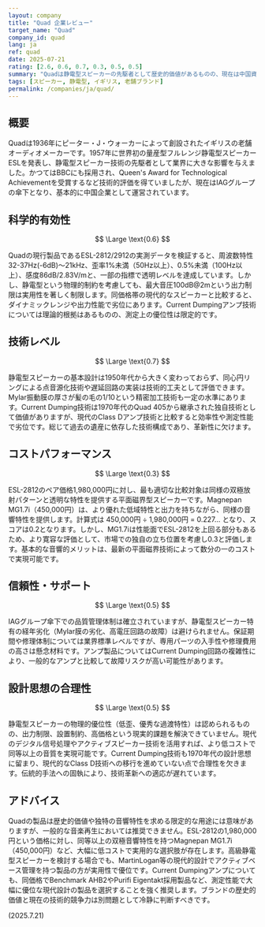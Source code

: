 ```yaml
---
layout: company
title: "Quad 企業レビュー"
target_name: "Quad"
company_id: quad
lang: ja
ref: quad
date: 2025-07-21
rating: [2.6, 0.6, 0.7, 0.3, 0.5, 0.5]
summary: "Quadは静電型スピーカーの先駆者として歴史的価値があるものの、現在は中国資本となり技術的競争力が著しく低下している。"
tags: [スピーカー, 静電型, イギリス, 老舗ブランド]
permalink: /companies/ja/quad/
---
```


## 概要

Quadは1936年にピーター・J・ウォーカーによって創設されたイギリスの老舗オーディオメーカーです。1957年に世界初の量産型フルレンジ静電型スピーカーESLを発表し、静電型スピーカー技術の先駆者として業界に大きな影響を与えました。かつてはBBCにも採用され、Queen's Award for Technological Achievementを受賞するなど技術的評価を得ていましたが、現在はIAGグループの傘下となり、基本的に中国企業として運営されています。

## 科学的有効性

$$ \Large \text{0.6} $$

Quadの現行製品であるESL-2812/2912の実測データを検証すると、周波数特性32-37Hz(-6dB)～21kHz、歪率1%未満（50Hz以上）、0.5%未満（100Hz以上）、感度86dB/2.83V/mと、一部の指標で透明レベルを達成しています。しかし、静電型という物理的制約を考慮しても、最大音圧100dB@2mという出力制限は実用性を著しく制限します。同価格帯の現代的なスピーカーと比較すると、ダイナミックレンジや出力性能で劣位にあります。Current Dumpingアンプ技術については理論的根拠はあるものの、測定上の優位性は限定的です。

## 技術レベル

$$ \Large \text{0.7} $$

静電型スピーカーの基本設計は1950年代から大きく変わっておらず、同心円リングによる点音源化技術や遅延回路の実装は技術的工夫として評価できます。Mylar振動膜の厚さが髪の毛の1/10という精密加工技術も一定の水準にあります。Current Dumping技術は1970年代のQuad 405から継承された独自技術として価値がありますが、現代のClass Dアンプ技術と比較すると効率性や測定性能で劣位です。総じて過去の遺産に依存した技術構成であり、革新性に欠けます。

## コストパフォーマンス

$$ \Large \text{0.3} $$

ESL-2812のペア価格1,980,000円に対し、最も適切な比較対象は同様の双極放射パターンと透明な特性を提供する平面磁界型スピーカーです。Magnepan MG1.7i（450,000円）は、より優れた低域特性と出力を持ちながら、同様の音響特性を提供します。計算式は 450,000円 ÷ 1,980,000円 = 0.227... となり、スコアは0.2となります。しかし、MG1.7iは性能面でESL-2812を上回る部分もあるため、より寛容な評価として、市場での独自の立ち位置を考慮し0.3と評価します。基本的な音響的メリットは、最新の平面磁界技術によって数分の一のコストで実現可能です。

## 信頼性・サポート

$$ \Large \text{0.5} $$

IAGグループ傘下での品質管理体制は確立されていますが、静電型スピーカー特有の経年劣化（Mylar膜の劣化、高電圧回路の故障）は避けられません。保証期間や修理体制については業界標準レベルですが、専用パーツの入手性や修理費用の高さは懸念材料です。アンプ製品についてはCurrent Dumping回路の複雑性により、一般的なアンプと比較して故障リスクが高い可能性があります。

## 設計思想の合理性

$$ \Large \text{0.5} $$

静電型スピーカーの物理的優位性（低歪、優秀な過渡特性）は認められるものの、出力制限、設置制約、高価格という現実的課題を解決できていません。現代のデジタル信号処理やアクティブスピーカー技術を活用すれば、より低コストで同等以上の音質を実現可能です。Current Dumping技術も1970年代の設計思想に留まり、現代的なClass D技術への移行を進めていない点で合理性を欠きます。伝統的手法への固執により、技術革新への適応が遅れています。

## アドバイス

Quadの製品は歴史的価値や独特の音響特性を求める限定的な用途には意味がありますが、一般的な音楽再生においては推奨できません。ESL-2812の1,980,000円という価格に対し、同等以上の双極音響特性を持つMagnepan MG1.7i（450,000円）など、大幅に低コストで実用的な選択肢が存在します。高級静電型スピーカーを検討する場合でも、MartinLogan等の現代的設計でアクティブベース管理を持つ製品の方が実用性で優位です。Current Dumpingアンプについても、同価格でBenchmark AHB2やPurifi Eigentakt採用製品など、測定性能で大幅に優位な現代設計の製品を選択することを強く推奨します。ブランドの歴史的価値と現在の技術的競争力は別問題として冷静に判断すべきです。

(2025.7.21)
